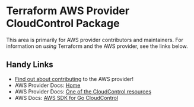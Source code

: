 # Terraform AWS Provider CloudControl Package
<!-- markdownlint-disable MD026 -->
This area is primarily for AWS provider contributors and maintainers. For information on _using_ Terraform and the AWS provider, see the links below.


## Handy Links
* [Find out about contributing](../../../docs/contributing) to the AWS provider!
* AWS Provider Docs: [Home](https://registry.terraform.io/providers/hashicorp/aws/latest/docs)
* AWS Provider Docs: [One of the CloudControl resources](https://registry.terraform.io/providers/hashicorp/aws/latest/docs/resources/cloudcontrolapi_resource)
* AWS Docs: [AWS SDK for Go CloudControl](https://docs.aws.amazon.com/sdk-for-go/api/service/cloudcontrolapi/)
